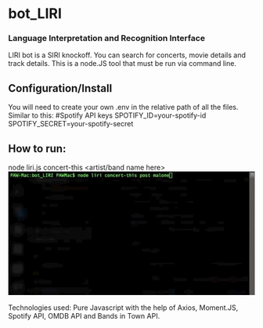 # bot_LIRI
### Language Interpretation and Recognition Interface
LIRI bot is a SIRI knockoff. You can search for concerts, movie details and track details. This is a node.JS tool that must be run via command line.

## Configuration/Install
You will need to create your own .env in the relative path of all the files. Similar to this:
#Spotify API keys
SPOTIFY_ID=your-spotify-id
SPOTIFY_SECRET=your-spotify-secret

## How to run:
node liri.js concert-this <artist/band name here>
![](LIRI_concert-this_functionality.gif)

Technologies used: Pure Javascript with the help of Axios, Moment.JS, Spotify API, OMDB API and Bands in Town API.
